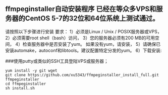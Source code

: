 ## ffmpeginstaller自动安装程序 已经在等众多VPS和服务器的CentOS 5-7的32位和64位系统上测试通过。

请按照以下步骤进行安装
要求：
1）必须是Linux / Unix / POSIX服务器或VPS，
2）必须需要root shell（bash）访问，
3）您的服务器必须有200 MB的可用空间，
4）检查服务器中是否安装了yum。 如果没有yum，请安装，
5）请确保已安装automake，autoconf和libtools。建议配置特定分发的yum。
6）下载安装:

###使用putty或类似的SSH工具登陆VPS或服务器；
~~~
yum install -y git wget
git clone https://github.com/xu5343/ffmpeginstaller_install_full.git ffmpeginstaller
cd ffmpeginstaller
sh install.sh
~~~
